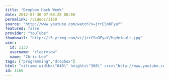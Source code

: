 ```yaml
---
title: "Dropbox Hack Week"
date: 2012-07-30 07:08:28 00:00
permalink: /videos/1160
source: "http://www.youtube.com/watch?v=jrrCSnOFyaY"
featured: false
provider: "YouTube"
thumbnail: "http://i3.ytimg.com/vi/jrrCSnOFyaY/hqdefault.jpg"
user:
  id: 1133
  username: "cleerview"
  name: "Chris Lee"
tags: ["programming","dropbox"]
html: "<iframe width=\"640\" height=\"360\" src=\"http://www.youtube.com/embed/jrrCSnOFyaY?wmode=transparent&fs=1&feature=oembed\" frameborder=\"0\" allowfullscreen></iframe>"
id: 1160
---
```


